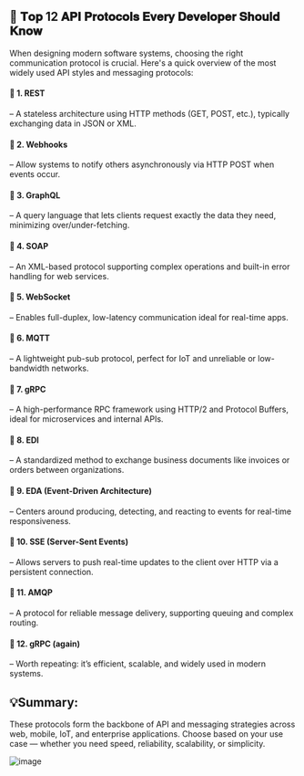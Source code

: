 
## 🚀 𝐓𝐨𝐩 12 𝐀𝐏𝐈 𝐏𝐫𝐨𝐭𝐨𝐜𝐨𝐥𝐬 𝐄𝐯𝐞𝐫𝐲 𝐃𝐞𝐯𝐞𝐥𝐨𝐩𝐞𝐫 𝐒𝐡𝐨𝐮𝐥𝐝 𝐊𝐧𝐨𝐰

When designing modern software systems, choosing the right communication protocol is crucial. Here's a quick overview of the most widely used API styles and messaging protocols:

#### 📌 1. REST 
– A stateless architecture using HTTP methods (GET, POST, etc.), typically exchanging data in JSON or XML.

#### 📌 2. Webhooks 
– Allow systems to notify others asynchronously via HTTP POST when events occur.

#### 📌 3. GraphQL 
– A query language that lets clients request exactly the data they need, minimizing over/under-fetching.

#### 📌 4. SOAP 
– An XML-based protocol supporting complex operations and built-in error handling for web services.

#### 📌 5. WebSocket
– Enables full-duplex, low-latency communication ideal for real-time apps.

#### 📌 6. MQTT 
– A lightweight pub-sub protocol, perfect for IoT and unreliable or low-bandwidth networks.

#### 📌 7. gRPC 
– A high-performance RPC framework using HTTP/2 and Protocol Buffers, ideal for microservices and internal APIs.

#### 📌 8. EDI 
– A standardized method to exchange business documents like invoices or orders between organizations.

#### 📌 9. EDA (Event-Driven Architecture) 
– Centers around producing, detecting, and reacting to events for real-time responsiveness.

#### 📌 10. SSE (Server-Sent Events) 
– Allows servers to push real-time updates to the client over HTTP via a persistent connection.

#### 📌 11. AMQP 
– A protocol for reliable message delivery, supporting queuing and complex routing.

#### 📌 12. gRPC (again) 
– Worth repeating: it’s efficient, scalable, and widely used in modern systems.

## 💡Summary:
These protocols form the backbone of API and messaging strategies across web, mobile, IoT, and enterprise applications. Choose based on your use case — whether you need speed, reliability, scalability, or simplicity.

![image](https://github.com/user-attachments/assets/6135b8ad-6558-4f21-b50d-8da80100255c)

